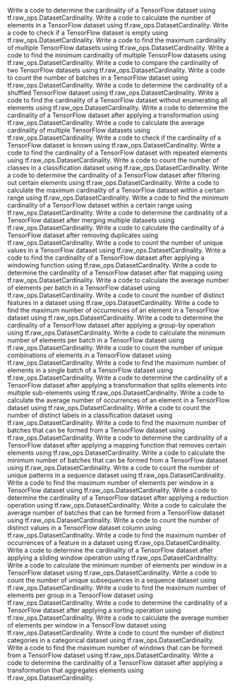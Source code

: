 Write a code to determine the cardinality of a TensorFlow dataset using tf.raw_ops.DatasetCardinality.
Write a code to calculate the number of elements in a TensorFlow dataset using tf.raw_ops.DatasetCardinality.
Write a code to check if a TensorFlow dataset is empty using tf.raw_ops.DatasetCardinality.
Write a code to find the maximum cardinality of multiple TensorFlow datasets using tf.raw_ops.DatasetCardinality.
Write a code to find the minimum cardinality of multiple TensorFlow datasets using tf.raw_ops.DatasetCardinality.
Write a code to compare the cardinality of two TensorFlow datasets using tf.raw_ops.DatasetCardinality.
Write a code to count the number of batches in a TensorFlow dataset using tf.raw_ops.DatasetCardinality.
Write a code to determine the cardinality of a shuffled TensorFlow dataset using tf.raw_ops.DatasetCardinality.
Write a code to find the cardinality of a TensorFlow dataset without enumerating all elements using tf.raw_ops.DatasetCardinality.
Write a code to determine the cardinality of a TensorFlow dataset after applying a transformation using tf.raw_ops.DatasetCardinality.
Write a code to calculate the average cardinality of multiple TensorFlow datasets using tf.raw_ops.DatasetCardinality.
Write a code to check if the cardinality of a TensorFlow dataset is known using tf.raw_ops.DatasetCardinality.
Write a code to find the cardinality of a TensorFlow dataset with repeated elements using tf.raw_ops.DatasetCardinality.
Write a code to count the number of classes in a classification dataset using tf.raw_ops.DatasetCardinality.
Write a code to determine the cardinality of a TensorFlow dataset after filtering out certain elements using tf.raw_ops.DatasetCardinality.
Write a code to calculate the maximum cardinality of a TensorFlow dataset within a certain range using tf.raw_ops.DatasetCardinality.
Write a code to find the minimum cardinality of a TensorFlow dataset within a certain range using tf.raw_ops.DatasetCardinality.
Write a code to determine the cardinality of a TensorFlow dataset after merging multiple datasets using tf.raw_ops.DatasetCardinality.
Write a code to calculate the cardinality of a TensorFlow dataset after removing duplicates using tf.raw_ops.DatasetCardinality.
Write a code to count the number of unique values in a TensorFlow dataset using tf.raw_ops.DatasetCardinality.
Write a code to find the cardinality of a TensorFlow dataset after applying a windowing function using tf.raw_ops.DatasetCardinality.
Write a code to determine the cardinality of a TensorFlow dataset after flat mapping using tf.raw_ops.DatasetCardinality.
Write a code to calculate the average number of elements per batch in a TensorFlow dataset using tf.raw_ops.DatasetCardinality.
Write a code to count the number of distinct features in a dataset using tf.raw_ops.DatasetCardinality.
Write a code to find the maximum number of occurrences of an element in a TensorFlow dataset using tf.raw_ops.DatasetCardinality.
Write a code to determine the cardinality of a TensorFlow dataset after applying a group-by operation using tf.raw_ops.DatasetCardinality.
Write a code to calculate the minimum number of elements per batch in a TensorFlow dataset using tf.raw_ops.DatasetCardinality.
Write a code to count the number of unique combinations of elements in a TensorFlow dataset using tf.raw_ops.DatasetCardinality.
Write a code to find the maximum number of elements in a single batch of a TensorFlow dataset using tf.raw_ops.DatasetCardinality.
Write a code to determine the cardinality of a TensorFlow dataset after applying a transformation that splits elements into multiple sub-elements using tf.raw_ops.DatasetCardinality.
Write a code to calculate the average number of occurrences of an element in a TensorFlow dataset using tf.raw_ops.DatasetCardinality.
Write a code to count the number of distinct labels in a classification dataset using tf.raw_ops.DatasetCardinality.
Write a code to find the maximum number of batches that can be formed from a TensorFlow dataset using tf.raw_ops.DatasetCardinality.
Write a code to determine the cardinality of a TensorFlow dataset after applying a mapping function that removes certain elements using tf.raw_ops.DatasetCardinality.
Write a code to calculate the minimum number of batches that can be formed from a TensorFlow dataset using tf.raw_ops.DatasetCardinality.
Write a code to count the number of unique patterns in a sequence dataset using tf.raw_ops.DatasetCardinality.
Write a code to find the maximum number of elements per window in a TensorFlow dataset using tf.raw_ops.DatasetCardinality.
Write a code to determine the cardinality of a TensorFlow dataset after applying a reduction operation using tf.raw_ops.DatasetCardinality.
Write a code to calculate the average number of batches that can be formed from a TensorFlow dataset using tf.raw_ops.DatasetCardinality.
Write a code to count the number of distinct values in a TensorFlow dataset column using tf.raw_ops.DatasetCardinality.
Write a code to find the maximum number of occurrences of a feature in a dataset using tf.raw_ops.DatasetCardinality.
Write a code to determine the cardinality of a TensorFlow dataset after applying a sliding window operation using tf.raw_ops.DatasetCardinality.
Write a code to calculate the minimum number of elements per window in a TensorFlow dataset using tf.raw_ops.DatasetCardinality.
Write a code to count the number of unique subsequences in a sequence dataset using tf.raw_ops.DatasetCardinality.
Write a code to find the maximum number of elements per group in a TensorFlow dataset using tf.raw_ops.DatasetCardinality.
Write a code to determine the cardinality of a TensorFlow dataset after applying a sorting operation using tf.raw_ops.DatasetCardinality.
Write a code to calculate the average number of elements per window in a TensorFlow dataset using tf.raw_ops.DatasetCardinality.
Write a code to count the number of distinct categories in a categorical dataset using tf.raw_ops.DatasetCardinality.
Write a code to find the maximum number of windows that can be formed from a TensorFlow dataset using tf.raw_ops.DatasetCardinality.
Write a code to determine the cardinality of a TensorFlow dataset after applying a transformation that aggregates elements using tf.raw_ops.DatasetCardinality.